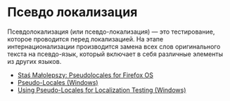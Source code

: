# Псевдо локализация

Псевдолокализация (или псевдо-локализация) — это тестирование, которое проводится перед локализацией.
На этапе интернационализации производится замена всех слов оригинального текста на псевдо-язык, который включает в себя
различные элементы из других языков.


- [Staś Małolepszy: Pseudolocales for Firefox OS](http://informationisart.com/27/)
- [Pseudo-Locales (Windows)](https://msdn.microsoft.com/en-us/library/windows/desktop/dd319106%28v=vs.85%29.aspx)
- [Using Pseudo-Locales for Localization Testing (Windows)](https://msdn.microsoft.com/en-us/library/windows/desktop/dd374118%28v=vs.85%29.aspx)
